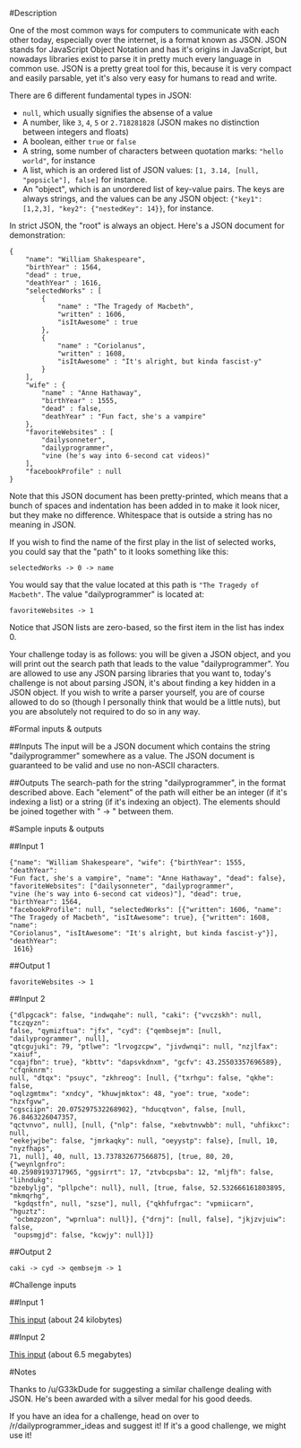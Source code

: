 #Description

One of the most common ways for computers to communicate with each other today, especially over the internet, is a format known as JSON. JSON stands for JavaScript Object Notation and has it's origins in JavaScript, but nowadays libraries exist to parse it in pretty much every language in common use. JSON is a pretty great tool for this, because it is very compact and easily parsable, yet it's also very easy for humans to read and write. 

There are 6 different fundamental types in JSON:

 * `null`, which usually signifies the absense of a value
 * A number, like `3`, `4`, `5` or `2.718281828` (JSON makes no distinction between integers and floats)
 * A boolean, either `true` or `false`
 * A string, some number of characters between quotation marks: `"hello world"`, for instance
 * A list, which is an ordered list of JSON values: `[1, 3.14, [null, "popsicle"], false]` for instance. 
 * An "object", which is an unordered list of key-value pairs. The keys are always strings, and the values can be any JSON object: `{"key1": [1,2,3], "key2": {"nestedKey": 14}}`, for instance. 

In strict JSON, the "root" is always an object. Here's a JSON document for demonstration: 

    {
        "name": "William Shakespeare",
        "birthYear" : 1564,
        "dead" : true,
        "deathYear" : 1616,
        "selectedWorks" : [
            {
                "name" : "The Tragedy of Macbeth",
                "written" : 1606,
                "isItAwesome" : true
            },
            {
                "name" : "Coriolanus",
                "written" : 1608,
                "isItAwesome" : "It's alright, but kinda fascist-y"
            }
        ],
        "wife" : {
            "name" : "Anne Hathaway",
            "birthYear" : 1555,
            "dead" : false,
            "deathYear" : "Fun fact, she's a vampire"
        },
        "favoriteWebsites" : [
            "dailysonneter",
            "dailyprogrammer",
            "vine (he's way into 6-second cat videos)"
        ],
        "facebookProfile" : null
    }

Note that this JSON document has been pretty-printed, which means that a bunch of spaces and indentation has been added in to make it look nicer, but they make no difference. Whitespace that is outside a string has no meaning in JSON.

If you wish to find the name of the first play in the list of selected works, you could say that the "path" to it looks something like this: 

    selectedWorks -> 0 -> name

You would say that the value located at this path is `"The Tragedy of Macbeth"`. The value "dailyprogrammer" is located at:

    favoriteWebsites -> 1

Notice that JSON lists are zero-based, so the first item in the list has index 0.

Your challenge today is as follows: you will be given a JSON object, and you will print out the search path that leads to the value "dailyprogrammer". You are allowed to use any JSON parsing libraries that you want to, today's challenge is not about parsing JSON, it's about finding a key hidden in a JSON object. If you wish to write a parser yourself, you are of course allowed to do so (though I personally think that would be a little nuts), but you are absolutely not required to do so in any way. 

#Formal inputs &amp; outputs

##Inputs
The input will be a JSON document which contains the string "dailyprogrammer" somewhere as a value. The JSON document is guaranteed to be valid and use no non-ASCII characters. 

##Outputs
The search-path for the string "dailyprogrammer", in the format described above. Each "element" of the path will either be an integer (if it's indexing a list) or a string (if it's indexing an object). The elements should be joined together with " -> " between them.

#Sample inputs &amp; outputs

##Input 1

    {"name": "William Shakespeare", "wife": {"birthYear": 1555, "deathYear": 
    "Fun fact, she's a vampire", "name": "Anne Hathaway", "dead": false}, 
    "favoriteWebsites": ["dailysonneter", "dailyprogrammer", 
    "vine (he's way into 6-second cat videos)"], "dead": true, "birthYear": 1564, 
    "facebookProfile": null, "selectedWorks": [{"written": 1606, "name": 
    "The Tragedy of Macbeth", "isItAwesome": true}, {"written": 1608, "name": 
    "Coriolanus", "isItAwesome": "It's alright, but kinda fascist-y"}], "deathYear":
     1616}

##Output 1

    favoriteWebsites -> 1

##Input 2

    {"dlpgcack": false, "indwqahe": null, "caki": {"vvczskh": null, "tczqyzn": 
    false, "qymizftua": "jfx", "cyd": {"qembsejm": [null, "dailyprogrammer", null], 
    "qtcgujuki": 79, "ptlwe": "lrvogzcpw", "jivdwnqi": null, "nzjlfax": "xaiuf", 
    "cqajfbn": true}, "kbttv": "dapsvkdnxm", "gcfv": 43.25503357696589}, "cfqnknrm": 
    null, "dtqx": "psuyc", "zkhreog": [null, {"txrhgu": false, "qkhe": false, 
    "oqlzgmtmx": "xndcy", "khuwjmktox": 48, "yoe": true, "xode": "hzxfgvw", 
    "cgsciipn": 20.075297532268902}, "hducqtvon", false, [null, 76.8463226047357, 
    "qctvnvo", null], [null, {"nlp": false, "xebvtnvwbb": null, "uhfikxc": null, 
    "eekejwjbe": false, "jmrkaqky": null, "oeyystp": false}, [null, 10, "nyzfhaps", 
    71, null], 40, null, 13.737832677566875], [true, 80, 20, {"weynlgnfro":
    40.25989193717965, "ggsirrt": 17, "ztvbcpsba": 12, "mljfh": false, "lihndukg": 
    "bzebyljg", "pllpche": null}, null, [true, false, 52.532666161803895, "mkmqrhg",
     "kgdqstfn", null, "szse"], null, {"qkhfufrgac": "vpmiicarn", "hguztz": 
     "ocbmzpzon", "wprnlua": null}], {"drnj": [null, false], "jkjzvjuiw": false, 
     "oupsmgjd": false, "kcwjy": null}]}

##Output 2

    caki -> cyd -> qembsejm -> 1

#Challenge inputs

##Input 1

[This input](https://gist.githubusercontent.com/anonymous/8f35cc4fbbccf6d3f59f/raw/1f9786fc2fec9a7afa20cdd70d2d8afb7d3aecb9/challenge1.txt) (about 24 kilobytes)

##Input 2

[This input](https://gist.githubusercontent.com/anonymous/b7733192c0d1004a084b/raw/b5f8df53469410c634034c12d99bbb8ccc46f102/challenge2.txt) (about 6.5 megabytes)

#Notes

Thanks to /u/G33kDude for suggesting a similar challenge dealing with JSON. He's been awarded with a silver medal for his good deeds.

If you have an idea for a challenge, head on over to /r/dailyprogrammer_ideas and suggest it! If it's a good challenge, we might use it!
